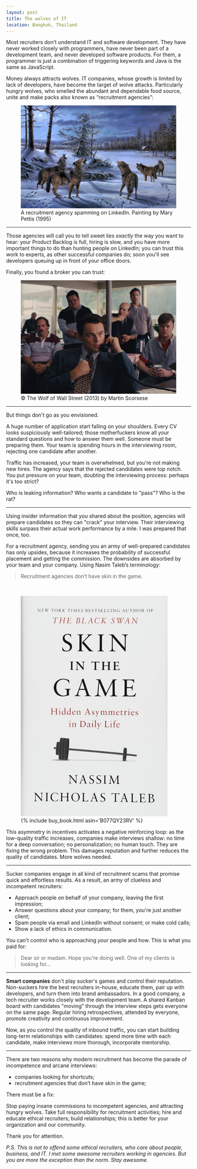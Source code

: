 ```yaml
---
layout: post
title: The wolves of IT
location: Bangkok, Thailand
---
```


Most recruiters don’t understand IT and software development. They have never worked closely with programmers, have never been part of a development team, and never developed software products. For them, a programmer is just a combination of triggering keywords and Java is the same as JavaScript. 

Money always attracts wolves. IT companies, whose growth is limited by lack of developers, have become the target of wolve attacks. Particularly hungry wolves, who smelled the abundant and dependable food source, unite and make packs also known as “recruitment agencies”:

<figure>
<img src="/images/wolves_linkedin.jpg">
<figcaption>A recruitment agency spamming on LinkedIn. Painting by Mary Pettis (1995)</figcaption>
</figure>

---

Those agencies will call you to tell sweet lies *exactly* the way you want to hear: your Product Backlog is full, hiring is slow, and you have more important things to do than hunting people on LinkedIn; you can trust this work to experts, as other successful companies do; soon you'll see developers queuing up in front of your office doors. 

Finally, you found a broker you can trust:



<figure>
<img src="/images/broker_you_can_trust.png">
<figcaption>© The Wolf of Wall Street (2013) by Martin Scorsese</figcaption>
</figure>

---

But things don't go as you envisioned.

A huge number of application start falling on your shoulders. Every CV looks suspiciously well-tailored; those motherfuckers know all your standard questions and how to answer them well. Someone must be preparing them. Your team is spending hours in the interviewing room, rejecting one candidate after another. 

Traffic has increased, your team is overwhelmed, but you’re not making new hires. The agency says that the rejected candidates were top notch. You put pressure on your team, doubting the interviewing process: perhaps it's too strict?

Who is leaking information? Who wants a candidate to "pass"? Who is the rat?

---

Using insider information that *you* shared about the position, agencies will prepare candidates so they can "crack" your interview. Their interviewing skills surpass their actual work performance by a mile. I was prepared that once, too.

For a recruitment agency, sending you an army of well-prepared candidates has only upsides, because it increases the probability of successful placement and getting the commission. The downsides are absorbed by your team and your company. Using Nasim Taleb’s terminology:


> Recruitment agencies don’t have skin in the game. 

<br>
<figure>
<img src="/images/taleb_skin.jpg" width="400">
<figcaption>
{% include buy_book.html asin='B077QY23RV' %}
</figcaption>
</figure>

This asymmetry in incentives activates a negative reinforcing loop: as the low-quality traffic increases, companies make interviews shallow: no time for a deep conversation; no personalization; no human touch. They are fixing the wrong problem. This damages reputation and further reduces the quality of candidates. More wolves needed.

---

Sucker companies engage in all kind of recruitment scams that promise quick and effortless results. As a result, an army of clueless and incompetent recruiters:
- Approach people on behalf of your company, leaving the first impression;
- Answer questions about your company; for them, you're just another client;
- Spam people via email and LinkedIn without consent; or make cold calls;
- Show a lack of ethics in communication.

You can't control who is approaching *your* people and how. This is what you paid for:

> Dear sir or madam. Hope you're doing well. One of my clients is looking for...

---

**Smart companies** don't play sucker's games and control their reputation. Non-suckers hire the best recruiters in-house, educate them, pair up with developers, and turn them into brand ambassadors. In a good company, a tech recruiter works closely with the development team. A shared Kanban board with candidates "moving" through the interview steps gets everyone on the same page. Regular hiring retrospectives, attended by everyone, promote creativity and continuous improvement.

Now, as you control the quality of inbound traffic, you can start building long-term relationships with candidates: spend more time with each candidate, make interviews more thorough, incorporate mentorship.

---

There are two reasons why modern recruitment has become the parade of incompetence and arcane interviews:
* companies looking for shortcuts;
* recruitment agencies that don’t have skin in the game;

There must be a fix:

Stop paying insane commissions to incompetent agencies, and attracting hungry wolves. Take full responsibility for recruitment activities; hire and educate ethical recruiters; build relationships; this is better for your organization and our community. 

Thank you for attention.

*P.S. This is not to offend some ethical recruiters, who care about people, business, and IT. I met some awesome recruiters working in agencies. But you are more the exception than the norm. Stay awesome.*